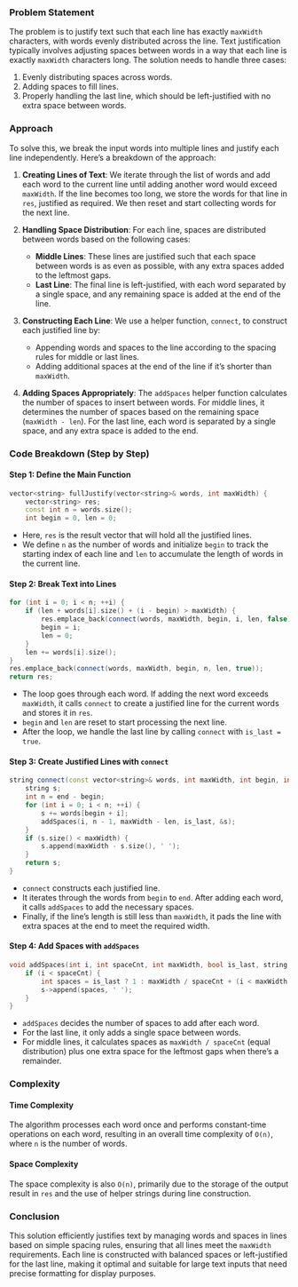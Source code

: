 ### Problem Statement

The problem is to justify text such that each line has exactly `maxWidth` characters, with words evenly distributed across the line. Text justification typically involves adjusting spaces between words in a way that each line is exactly `maxWidth` characters long. The solution needs to handle three cases:
1. Evenly distributing spaces across words.
2. Adding spaces to fill lines.
3. Properly handling the last line, which should be left-justified with no extra space between words.

### Approach

To solve this, we break the input words into multiple lines and justify each line independently. Here’s a breakdown of the approach:

1. **Creating Lines of Text**: 
   We iterate through the list of words and add each word to the current line until adding another word would exceed `maxWidth`. If the line becomes too long, we store the words for that line in `res`, justified as required. We then reset and start collecting words for the next line.

2. **Handling Space Distribution**:
   For each line, spaces are distributed between words based on the following cases:
   - **Middle Lines**: These lines are justified such that each space between words is as even as possible, with any extra spaces added to the leftmost gaps.
   - **Last Line**: The final line is left-justified, with each word separated by a single space, and any remaining space is added at the end of the line.

3. **Constructing Each Line**:
   We use a helper function, `connect`, to construct each justified line by:
   - Appending words and spaces to the line according to the spacing rules for middle or last lines.
   - Adding additional spaces at the end of the line if it’s shorter than `maxWidth`.

4. **Adding Spaces Appropriately**:
   The `addSpaces` helper function calculates the number of spaces to insert between words. For middle lines, it determines the number of spaces based on the remaining space (`maxWidth - len`). For the last line, each word is separated by a single space, and any extra space is added to the end.

### Code Breakdown (Step by Step)

#### Step 1: Define the Main Function

```cpp
vector<string> fullJustify(vector<string>& words, int maxWidth) {
    vector<string> res;
    const int n = words.size();
    int begin = 0, len = 0;
```

- Here, `res` is the result vector that will hold all the justified lines.
- We define `n` as the number of words and initialize `begin` to track the starting index of each line and `len` to accumulate the length of words in the current line.

#### Step 2: Break Text into Lines

```cpp
for (int i = 0; i < n; ++i) {
    if (len + words[i].size() + (i - begin) > maxWidth) {
        res.emplace_back(connect(words, maxWidth, begin, i, len, false));
        begin = i;
        len = 0;
    }
    len += words[i].size();
}
res.emplace_back(connect(words, maxWidth, begin, n, len, true));
return res;
```

- The loop goes through each word. If adding the next word exceeds `maxWidth`, it calls `connect` to create a justified line for the current words and stores it in `res`.
- `begin` and `len` are reset to start processing the next line.
- After the loop, we handle the last line by calling `connect` with `is_last = true`.

#### Step 3: Create Justified Lines with `connect`

```cpp
string connect(const vector<string>& words, int maxWidth, int begin, int end, int len, bool is_last) {
    string s;
    int n = end - begin;
    for (int i = 0; i < n; ++i) {
        s += words[begin + i];
        addSpaces(i, n - 1, maxWidth - len, is_last, &s);
    }
    if (s.size() < maxWidth) {
        s.append(maxWidth - s.size(), ' ');
    }
    return s;
}
```

- `connect` constructs each justified line.
- It iterates through the words from `begin` to `end`. After adding each word, it calls `addSpaces` to add the necessary spaces.
- Finally, if the line’s length is still less than `maxWidth`, it pads the line with extra spaces at the end to meet the required width.

#### Step 4: Add Spaces with `addSpaces`

```cpp
void addSpaces(int i, int spaceCnt, int maxWidth, bool is_last, string *s) {
    if (i < spaceCnt) {
        int spaces = is_last ? 1 : maxWidth / spaceCnt + (i < maxWidth % spaceCnt);
        s->append(spaces, ' ');
    }
}
```

- `addSpaces` decides the number of spaces to add after each word.
- For the last line, it only adds a single space between words.
- For middle lines, it calculates spaces as `maxWidth / spaceCnt` (equal distribution) plus one extra space for the leftmost gaps when there’s a remainder.

### Complexity

#### Time Complexity
The algorithm processes each word once and performs constant-time operations on each word, resulting in an overall time complexity of `O(n)`, where `n` is the number of words.

#### Space Complexity
The space complexity is also `O(n)`, primarily due to the storage of the output result in `res` and the use of helper strings during line construction.

### Conclusion

This solution efficiently justifies text by managing words and spaces in lines based on simple spacing rules, ensuring that all lines meet the `maxWidth` requirements. Each line is constructed with balanced spaces or left-justified for the last line, making it optimal and suitable for large text inputs that need precise formatting for display purposes.